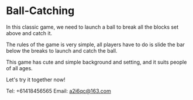 # Ball-Catching

In this classic game, we need to launch a ball to break all the blocks set above and catch it. 

The rules of the game is very simple, all players have to do is slide the bar below the breaks to launch and catch the ball. 

This game has cute and simple background and setting, and it suits people of all ages.

Let's try it together now!

Tel: +61418456565
Email: a2i6qc@163.com
